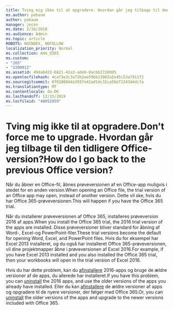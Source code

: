 ```yaml
---
title: Tving mig ikke til at opgradere. Hvordan går jeg tilbage til den tidligere Office-version?
ms.author: pebaum
author: pebaum
manager: jecon
ms.date: 2/26/2018
ms.audience: Admin
ms.topic: article
ROBOTS: NOINDEX, NOFOLLOW
localization_priority: Normal
ms.collection: Adm_O365
ms.custom:
- "265"
- "2200012"
ms.assetid: 49da6d22-6821-42a3-ade8-8acbb27260d5
ms.openlocfilehash: 4caf3e3c3a72b2ae59bb13982a2e45c53a7911f2
ms.sourcegitcommit: 0f0186044a3597e42ad14c32ca58e7224344dcfa
ms.translationtype: MT
ms.contentlocale: da-DK
ms.lasthandoff: 12/15/2019
ms.locfileid: "40052859"
---
```

# <a name="dont-force-me-to-upgrade-how-do-i-go-back-to-the-previous-office-version"></a><span data-ttu-id="e0424-103">Tving mig ikke til at opgradere.</span><span class="sxs-lookup"><span data-stu-id="e0424-103">Don't force me to upgrade.</span></span> <span data-ttu-id="e0424-104">Hvordan går jeg tilbage til den tidligere Office-version?</span><span class="sxs-lookup"><span data-stu-id="e0424-104">How do I go back to the previous Office version?</span></span>

<span data-ttu-id="e0424-105">Når du åbner en Office-fil, åbnes prøveversionen af en Office-app muligvis i stedet for en anden version.</span><span class="sxs-lookup"><span data-stu-id="e0424-105">When opening an Office file, the trial version of an Office app may open, instead of another version.</span></span> <span data-ttu-id="e0424-106">Dette vil ske, hvis du har Office 365-prøveversionen.</span><span class="sxs-lookup"><span data-stu-id="e0424-106">This will happen if you have the Office 365 trial.</span></span>
  
<span data-ttu-id="e0424-107">Når du installerer prøveversionen af Office 365, installeres prøveversion 2016 af apps.</span><span class="sxs-lookup"><span data-stu-id="e0424-107">When you install the Office 365 trial, the 2016 trial version of the apps are installed.</span></span> <span data-ttu-id="e0424-108">Disse prøveversioner bliver standard for åbning af Word-, Excel-og PowerPoint-filer.</span><span class="sxs-lookup"><span data-stu-id="e0424-108">These trial versions become the default for opening Word, Excel, and PowerPoint files.</span></span> <span data-ttu-id="e0424-109">Hvis du for eksempel har Excel 2013 installeret, og du også har installeret Office 365-prøveversionen, vil dine projektmapper åbne i prøveversionen af Excel 2016.</span><span class="sxs-lookup"><span data-stu-id="e0424-109">For example, if you have Excel 2013 installed and you also installed the Office 365 trial, then your workbooks will open in the trial version of Excel 2016.</span></span>
  
<span data-ttu-id="e0424-110">Hvis du har dette problem, kan du [afinstallere](https://support.office.com/article/9dd49b83-264a-477a-8fcc-2fdf5dbf61d8.aspx) 2016-apps og bruge de ældre versioner af de apps, du allerede har installeret.</span><span class="sxs-lookup"><span data-stu-id="e0424-110">If you have this problem, you can [uninstall](https://support.office.com/article/9dd49b83-264a-477a-8fcc-2fdf5dbf61d8.aspx) the 2016 apps, and use the older versions of the apps you already have installed.</span></span> <span data-ttu-id="e0424-111">Eller du kan [afinstallere](https://support.office.com/article/9dd49b83-264a-477a-8fcc-2fdf5dbf61d8.aspx) de ældre versioner af apps og opgradere til de nyere versioner, der følger med Office 365.</span><span class="sxs-lookup"><span data-stu-id="e0424-111">Or, you can [uninstall](https://support.office.com/article/9dd49b83-264a-477a-8fcc-2fdf5dbf61d8.aspx) the older versions of the apps and upgrade to the newer versions included with Office 365.</span></span>
